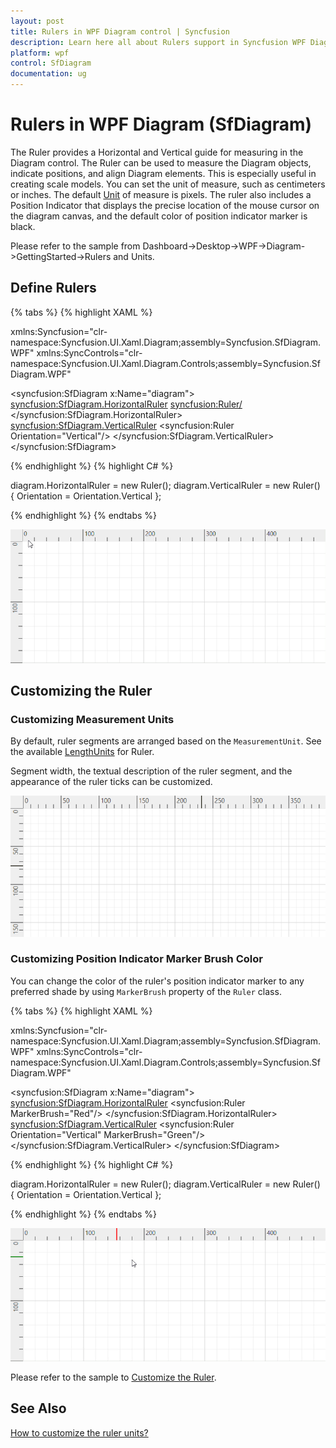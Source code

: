 ```yaml
---
layout: post
title: Rulers in WPF Diagram control | Syncfusion
description: Learn here all about Rulers support in Syncfusion WPF Diagram (SfDiagram) control, its elements and more.
platform: wpf
control: SfDiagram
documentation: ug
---
```


# Rulers in WPF Diagram (SfDiagram)

The Ruler provides a Horizontal and Vertical guide for measuring in the Diagram control. The Ruler can be used to measure the Diagram objects, indicate positions, and align Diagram elements. This is especially useful in creating scale models. You can set the unit of measure, such as centimeters or inches. The default [Unit](https://help.syncfusion.com/cr/wpf/Syncfusion.UI.Xaml.Diagram.LengthUnit.html#Syncfusion_UI_Xaml_Diagram_LengthUnit_Unit) of measure is pixels. The ruler also includes a Position Indicator that displays the precise location of the mouse cursor on the diagram canvas, and the default color of position indicator marker is black.

Please refer to the sample from Dashboard->Desktop->WPF->Diagram->GettingStarted->Rulers and Units.

## Define Rulers

{% tabs %}
{% highlight XAML %}

xmlns:Syncfusion="clr-namespace:Syncfusion.UI.Xaml.Diagram;assembly=Syncfusion.SfDiagram.WPF"
xmlns:SyncControls="clr-namespace:Syncfusion.UI.Xaml.Diagram.Controls;assembly=Syncfusion.SfDiagram.WPF"

<syncfusion:SfDiagram x:Name="diagram">
    <syncfusion:SfDiagram.HorizontalRuler>
        <syncfusion:Ruler/>
    </syncfusion:SfDiagram.HorizontalRuler>
    <syncfusion:SfDiagram.VerticalRuler>
        <syncfusion:Ruler Orientation="Vertical"/>
    </syncfusion:SfDiagram.VerticalRuler>
</syncfusion:SfDiagram>
		
{% endhighlight %}
{% highlight C# %}

diagram.HorizontalRuler = new Ruler();
diagram.VerticalRuler = new Ruler() { Orientation = Orientation.Vertical };

{% endhighlight %}
{% endtabs %}

![DefaultRuler](Rulers_images/Rulers_img1.gif)

## Customizing the Ruler
### Customizing Measurement Units

By default, ruler segments are arranged based on the `MeasurementUnit`. See the available [LengthUnits](https://help.syncfusion.com/cr/wpf/Syncfusion.UI.Xaml.Diagram.LengthUnit.html) for Ruler.

Segment width, the textual description of the ruler segment, and the appearance of the ruler ticks can be customized. 

![CustomRuler](Rulers_images/Rulers_img2.png)

### Customizing Position Indicator Marker Brush Color

You can change the color of the ruler's position indicator marker to any preferred shade by using `MarkerBrush` property of the `Ruler` class.

{% tabs %}
{% highlight XAML %}

xmlns:Syncfusion="clr-namespace:Syncfusion.UI.Xaml.Diagram;assembly=Syncfusion.SfDiagram.WPF"
xmlns:SyncControls="clr-namespace:Syncfusion.UI.Xaml.Diagram.Controls;assembly=Syncfusion.SfDiagram.WPF"

<syncfusion:SfDiagram x:Name="diagram">
    <syncfusion:SfDiagram.HorizontalRuler>
        <syncfusion:Ruler MarkerBrush="Red"/>
    </syncfusion:SfDiagram.HorizontalRuler>
    <syncfusion:SfDiagram.VerticalRuler>
        <syncfusion:Ruler Orientation="Vertical" MarkerBrush="Green"/>
    </syncfusion:SfDiagram.VerticalRuler>
</syncfusion:SfDiagram>
		
{% endhighlight %}
{% highlight C# %}

diagram.HorizontalRuler = new Ruler();
diagram.VerticalRuler = new Ruler() { Orientation = Orientation.Vertical };

{% endhighlight %}
{% endtabs %}

![CustomRuler](Rulers_images/Rulers_img3.gif)

Please refer to the sample to [Customize the Ruler](https://github.com/SyncfusionExamples/WPF-Diagram-Examples/tree/master/Samples/Rulers).

## See Also

[How to customize the ruler units?](https://support.syncfusion.com/kb/article/5944/how-to-customize-the-ruler-units-in-wpf-diagram-sfdiagram)